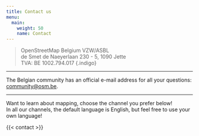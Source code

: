 ```yaml
---
title: Contact us
menu:
  main:
    weight: 50
    name: Contact
---
```


> OpenStreetMap Belgium VZW/ASBL  
> de Smet de Naeyerlaan 230 - 5, 1090 Jette  
> TVA: BE 1002.794.017
{.indigo}

---

The Belgian community has an official e-mail address for all your questions: <community@osm.be>.

---

Want to learn about mapping, choose the channel you prefer below!  
In all our channels, the default language is English, but feel free to use your own language!  

{{< contact >}}
